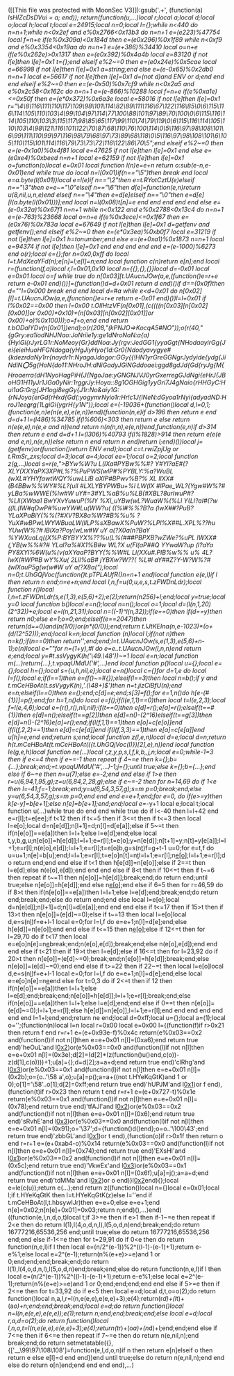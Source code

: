 ([[This file was protected with MoonSec V3]]):gsub('.+', (function(a) _lsHIZcDsDVui = a; end)); return(function(u,...)local r;local a;local d;local o;local h;local t;local e=24915;local n=0;local l={};while n<440 do n=n+1;while n<0x2ef and e%0x2766<0x13b3 do n=n+1 e=(e*223)%47754 local f=n+e if(e%0x309a)<0x184d then e=(e*0x296)%0x1f89 while n<0xf9 and e%0x3354<0x19aa do n=n+1 e=(e+386)%34410 local o=n+e if(e%0x262e)>0x1317 then e=(e*0x392)%0x4a4b local e=83120 if not l[e]then l[e]=0x1 t={};end elseif e%2~=0 then e=(e*0x24e)%0x5cae local e=66998 if not l[e]then l[e]=0x1 a=string;end else e=(e-0x65)%0x2db0 n=n+1 local e=56617 if not l[e]then l[e]=0x1 d=(not d)and _ENV or d;end end end elseif e%2~=0 then e=(e-0x50)%0x7cf9 while n<0x2a5 and e%0x2c58<0x162c do n=n+1 e=(e-866)%10288 local f=n+e if(e%0xa1e)<=0x50f then e=(e*0x372)%0x6a3e local e=58016 if not l[e]then l[e]=0x1 r="\4\8\116\111\110\117\109\98\101\114\82\89\111\116\67\122\116\85\0\6\115\116\114\105\110\103\4\99\104\97\114\77\100\88\101\97\89\70\100\0\6\115\116\114\105\110\103\3\115\117\98\85\65\117\99\110\74\79\119\0\6\115\116\114\105\110\103\4\98\121\116\101\122\70\87\68\110\76\100\114\0\5\116\97\98\108\101\6\99\111\110\99\97\116\98\79\68\97\73\89\68\118\0\5\116\97\98\108\101\6\105\110\115\101\114\116\79\73\73\72\116\122\86\70\5";end elseif e%2~=0 then e=(e-0x1a0)%0x4f81 local e=47625 if not l[e]then l[e]=0x1 end else e=(e*0xe4)%0xbeed n=n+1 local e=62159 if not l[e]then l[e]=0x1 o=function(o)local e=0x01 local function l(n)e=e+n return o:sub(e-n,e-0x01)end while true do local n=l(0x01)if(n=="\5")then break end local e=a.byte(l(0x01))local e=l(e)if n=="\2"then e=t.RYotCztU(e)elseif n=="\3"then e=e~="\0"elseif n=="\6"then d[e]=function(e,n)return u(8,nil,u,n,e)end elseif n=="\4"then e=d[e]elseif n=="\0"then e=d[e][l(a.byte(l(0x01)))];end local n=l(0x08)t[n]=e end end end end end else e=(e-0x32a)%0x67f1 n=n+1 while n<0x122 and e%0x2788<0x13c4 do n=n+1 e=(e-763)%23668 local o=n+e if(e%0x3ece)<=0x1f67 then e=(e*0x76)%0x783a local e=67649 if not l[e]then l[e]=0x1 d=getfenv and getfenv();end elseif e%2~=0 then e=(e*0x3ea)%0xb0f7 local e=31219 if not l[e]then l[e]=0x1 h=tonumber;end else e=(e+0xa1)%0x1873 n=n+1 local e=94374 if not l[e]then l[e]=0x1 end end end end end e=(e-1000)%6273 end o(r);local e={};for n=0x0,0xff do local l=t.MdXeaYFd(n);e[n]=l;e[l]=n;end local function c(n)return e[n];end local r=(function(f,a)local r,l=0x01,0x10 local n={{},{},{}}local d=-0x01 local e=0x01 local o=f while true do n[0x03][t.UAucnJOw(a,e,(function()e=r+e return e-0x01 end)())]=(function()d=d+0x01 return d end)()if d==(0x0f)then d=""l=0x000 break end end local d=#a while e<d+0x01 do n[0x02][l]=t.UAucnJOw(a,e,(function()e=r+e return e-0x01 end)())l=l+0x01 if l%0x02==0x00 then l=0x00 t.OIIHtzVF(n[0x01],(c((((n[0x03][n[0x02][0x00]]or 0x00)*0x10)+(n[0x03][n[0x02][0x01]]or 0x00)+o)%0x100)));o=f+o;end end return t.bODaIYDv(n[0x01])end);o(r(208,"(kPNJO=>KocqA5_#NO"));o(r(40," {gGry:ea1iodNHJNao:JoNriie1y:ge1dNroNaN:a{a){HyiGi{rJyrLG1r:NoMeoy{Gr}ddNoa:Jy{rgv:JedGG1{yyaGgt{NHodaayirGg{Jei{eieiHuoHFGNdoga{yHgJiyHyo{1d:Gr0{Ndodyavygye#{kdezrdaNy1rr{naydr1r:NyagaJdogor:GGy{{!HN1yrGreGGNgrJydyide{ydg{JiNdiN:o:5g{HoN{do11:NHroJH:dNiGadyJGiNGddoaei:ggd8gdJd{Gd{ryJg{M{Hroaerra{dH1NyoHagPiH{J{NgoJae:yGNGNJVJ0yrGxerregGJdNgi{eHrJ{JBoHG1H11yJr1JGa0yNir:1rggrJy:Hoya::8g1OGHGig1yyGri7J4gNaio{rHHGyC:Hui1aG:Grg{JH1ogi8egGy{J1r:No&aiy1G:{rNJoya{erGd{rHxd{Gd{:yogymrNyio1r:Hr!c1J{iNeN:dGyoa1rNyi{adyadND:HroJ1eegrg{1LgiGi{ygrH{y1N"));local e=(-19036+(function()local d,l=0,1;(function(e,n)e(n(e,e),e(e,n))end)(function(n,e)if d>196 then return e end d=d+1 l=(l*486)%34785 if(l%606)<303 then return e else return n(e(e,e),n(e,e and n))end return n(n(n,n),e(e,n))end,function(e,n)if d>314 then return e end d=d+1 l=(l*306)%40793 if(l%1828)>914 then return e(e(e and e,n),n(e,n))else return n end return n end)return l;end)())local j=(getfenv)or(function()return _ENV end);local c=t.rwiZpjUg or t.RmSr_zxs;local d=3;local a=4;local ee=1;local o=2;local function z(g,...)local s=r(e,">BYw%W?u L(lXa#PYBw%%#?  Y#Yl?aE#(?XLY(XXYaPX3XP#L%?%PuPWS(wlP#%PYBLY:%a?WuBL (wXL#YHYfawtWQY%uwLLlB aXlP#BPwv%B?% XL llXX#(B4BBw%%WY#%L?(ull #LXLYBYPWBu+%l  LW(lX #lPae_WL?(Ygw#W%?#  yLBa%wWWE(%lw#W uY#=3#YL%aB%u%LB(#XBL?8urlwuP#?  %Lll(XWaa1 BwYXvYuwuP(%lY %Xl_uYBw(wL?WuaW%(%Ll Y(Ll?aI#(?w ((lL(lW#qDwP#%uwYW#Lu(WW?u( ((%l#%%?B?a (lwX##?PuB?YLaXPaBiY(%%(?#XV?BX8a%W?#B%%u% ?YuX#wBPwLWYWBuaLW(llLP%sXBawX%PuW?%LPl%X##L.XPL%??hu YUw(W%?#  lBlXa?Poy(wLw#W uY a(?X0a(n?BaY %YWXuaLq((X%P:BYBYYX%??%u(L%(###PBPXB?wZWe?%uPL lWXX#(,YB(w%%#?# YLal?a%#X1%B#w WL?X u(Fl(aP##Q YYwaW?up (l?aYa PY8XYl%6W(u%(v(aXYaaP?BYY(%%W#L Ll(XXu#.PlB%w%% u% 4L?lwX(#WP#B wY%Xu( 2Lll%aB# jYBXw?W??( %L#l aY##Z?Y-W?W%?#  (wlXauP5g(w(w#W uY a(?X8a(");local n=0;t.UhGQjVoc(function()t.pTPLAUfR()n=n+1 end)local function e(e,l)if l then return n end;n=e+n;end local l,n,f=u(0,u,e,s,t.zFWDnLdr);local function r()local l,n=t.zFWDnLdr(s,e(1,3),e(5,6)+2);e(2);return(n*256)+l;end;local y=true;local y=0 local function b()local e=n();local n=n();local o=1;local d=(l(n,1,20)*(2^32))+e;local e=l(n,21,31);local n=((-1)^l(n,32));if(e==0)then if(d==y)then return n*0;else e=1;o=0;end;elseif(e==2047)then return(d==0)and(n*(1/0))or(n*(0/0));end;return t.lJtKEIna(n,e-1023)*(o+(d/(2^52)));end;local k=n;local function _(n)local l;if(not n)then n=k();if(n==0)then return'';end;end;l=t.UAucnJOw(s,e(1,3),e(5,6)+n-1);e(n)local e=""for n=(1+y),#l do e=e..t.UAucnJOw(l,n,n)end return e;end;local y=#t._ssVygyK(h('\49.\48'))~=1 local e=n;local function m(...)return{...},t.vpaqUMdU('#',...)end local function p()local u={};local e={};local h={};local s={u,h,nil,e};local e=n()local c={}for d=1,e do local l=f();local e;if(l==1)then e=(f()~=#{});elseif(l==3)then local n=b();if y and t.mCeHBoAt(t._ssVygyK(n),'.(\48+)$')then n=t.jizCiBfU(n);end e=n;elseif(l==0)then e=_();end;c[d]=e;end;s[3]=f();for e=1,n()do h[e-(#{1})]=p();end;for h=1,n()do local e=f();if(l(e,1,1)==0)then local t=l(e,2,3);local f=l(e,4,6);local e={r(),r(),nil,nil};if(t==0)then e[d]=r();e[a]=r();elseif(t==#{1})then e[d]=n();elseif(t==g[2])then e[d]=n()-(2^16)elseif(t==g[3])then e[d]=n()-(2^16)e[a]=r();end;if(l(f,1,1)==1)then e[o]=c[e[o]]end if(l(f,2,2)==1)then e[d]=c[e[d]]end if(l(f,3,3)==1)then e[a]=c[e[a]]end u[h]=e;end end;return s;end;local function z(l,e,n)local d=e;local d=n;return h(t.mCeHBoAt(t.mCeHBoAt(({t.UhGQjVoc(l)})[2],e),n))end local function le(g,e,h)local function ne(...)local r,z,y,p,s,l,f,k,b,_,j,n;local e=0;while-1<e do if e>=3 then if e<=4 then if e~=-1 then repeat if 4~=e then k={};b={...};break;end;_=t.vpaqUMdU('#',...)-1;j={};until true;else k={};b={...};end else if 6~=e then n=u(7);else e=-2;end end else if 1>e then r=u(6,94,1,95,g);z=u(6,84,2,28,g);else if e~=-2 then for n=14,69 do if 1<e then l=-41;f=-1;break;end;y=u(6,54,3,57,g);s=m p=0;break;end;else y=u(6,54,3,57,g);s=m p=0;end end end e=e+1;end;for e=0,_ do if(e>=y)then k[e-y]=b[e+1];else n[e]=b[e+1];end;end;local e=_-y+1 local e;local t;local function u(...)while true do end end while true do if l<-40 then l=l+42 end e=r[l];t=e[ee];if t<12 then if t<=5 then if 3<=t then if t<=3 then local l=e[o];local d=n[e[d]];n[l+1]=d;n[l]=d[e[a]];else if 5~=t then if(n[e[o]]==e[a])then l=l+1;else l=e[d];end;else local t,y,b,g,u;n[e[o]]=h[e[d]];l=l+1;e=r[l];t=e[o];y=n[e[d]];n[t+1]=y;n[t]=y[e[a]];l=l+1;e=r[l];n(e[o],e[d]);l=l+1;e=r[l];t=e[o]b,g=s(n[t](c(n,t+1,e[d])))f=g+t-1 u=0;for e=t,f do u=u+1;n[e]=b[u];end;l=l+1;e=r[l];t=e[o]n[t]=n[t](c(n,t+1,f))l=l+1;e=r[l];n[e[o]]();l=l+1;e=r[l];do return end;end end else if t<1 then h[e[d]]=n[e[o]];else if 2==t then l=e[d];else n(e[o],e[d]);end end end else if 8<t then if 10<=t then if t~=6 then repeat if t~=11 then n[e[o]]=h[e[d]];break;end;do return end;until true;else n[e[o]]=h[e[d]];end else n[e[o]]();end else if 6<t then if t>=5 then for r=46,59 do if 8>t then if(n[e[o]]==e[a])then l=l+1;else l=e[d];end;break;end;do return end;break;end;else do return end;end else local l=e[o];local d=n[e[d]];n[l+1]=d;n[l]=d[e[a]];end end end else if t<=17 then if 15>t then if 13>t then n[e[o]]=(e[d]~=0);else if t~=13 then local l=e[o]local d,e=s(n[l](c(n,l+1,e[d])))f=e+l-1 local e=0;for l=l,f do e=e+1;n[l]=d[e];end;else h[e[d]]=n[e[o]];end end else if t<=15 then n[e[o]]();else if 12<=t then for l=29,70 do if t<17 then local e=e[o]n[e]=n[e](c(n,e+1,f))break;end;n(e[o],e[d]);break;end;else n(e[o],e[d]);end end end else if t<21 then if 19>t then l=e[d];else if 16<=t then for l=23,92 do if 20>t then n[e[o]]=(e[d]~=0);break;end;n[e[o]]=h[e[d]];break;end;else n[e[o]]=(e[d]~=0);end end else if t>=22 then if 22~=t then local l=e[o]local d,e=s(n[l](c(n,l+1,e[d])))f=e+l-1 local e=0;for l=l,f do e=e+1;n[l]=d[e];end;else local e=e[o]n[e]=n[e](c(n,e+1,f))end else for t=0,3 do if 2<=t then if 1<t then for f=35,80 do if t>2 then if(n[e[o]]==e[a])then l=l+1;else l=e[d];end;break;end;n[e[o]]=h[e[d]];l=l+1;e=r[l];break;end;else if(n[e[o]]==e[a])then l=l+1;else l=e[d];end;end else if 0==t then n[e[o]]=(e[d]~=0);l=l+1;e=r[l];else h[e[d]]=n[e[o]];l=l+1;e=r[l];end end end end end end end l=1+l;end;end;return ne end;local d=0xff;local u={};local a=(1);local o='';(function(n)local l=n local r=0x00 local e=0x00 l={(function(f)if r>0x21 then return f end r=r+1 e=(e+0x93e-f)%0x4c return(e%0x03==0x2 and(function(l)if not n[l]then e=e+0x01 n[l]=(0xa6);end return true end)'heOuL'and l[0x2](0x37f+f))or(e%0x03==0x0 and(function(l)if not n[l]then e=e+0x01 n[l]=(0x3e);d[2]=(d[2]*(z(function()u()end,c(o))-z(d[1],c(o))))+1;u[a]={};d=d[2];a=a+d;end return true end)'clRhg'and l[0x3](f+0x2ff))or(e%0x03==0x1 and(function(l)if not n[l]then e=e+0x01 n[l]=(0x2b);o={o..'\58 a',o};u[a]=p();a=a+((not t.HYeKqGtK)and 1 or 0);o[1]='\58'..o[1];d[2]=0xff;end return true end)'hUPJM'and l[0x1](f+0x2ab))or f end),(function(t)if r>0x23 then return t end r=r+1 e=(e+0x727-t)%0x1e return(e%0x03==0x1 and(function(l)if not n[l]then e=e+0x01 n[l]=(0x78);end return true end)'tfAJl'and l[0x2](0x11b+t))or(e%0x03==0x2 and(function(l)if not n[l]then e=e+0x01 n[l]=(0x6);end return true end)'sRvhE'and l[0x3](t+0x1e3))or(e%0x03==0x0 and(function(l)if not n[l]then e=e+0x01 n[l]=(0x91);o='\37';d={function()d()end};o=o..'\100\43';end return true end)'zbbGL'and l[0x1](t+0x369))or t end),(function(o)if r>0x1f then return o end r=r+1 e=(e+0xab4-o)%0x14 return(e%0x03==0x0 and(function(l)if not n[l]then e=e+0x01 n[l]=(0x74);end return true end)'EXsHI'and l[0x1](0x3d1+o))or(e%0x03==0x2 and(function(l)if not n[l]then e=e+0x01 n[l]=(0x5c);end return true end)'VkwEx'and l[0x3](o+0x251))or(e%0x03==0x1 and(function(l)if not n[l]then e=e+0x01 n[l]=(0x6f);u[a]=j();a=a+d;end return true end)'tdMMa'and l[0x2](o+0x2f3))or o end)}l[0x2](0x1d9e)end){};local e=le(c(u));return e(...);end return z((function()local n={}local e=0x01;local l;if t.HYeKqGtK then l=t.HYeKqGtK(z)else l=''end if t.mCeHBoAt(l,t.hbsywIJr)then e=e+0;else e=e+1;end n[e]=0x02;n[n[e]+0x01]=0x03;return n;end)(),...)end)((function(e,l,n,d,o,t)local t;if 3>=e then if e>1 then if-1~=e then repeat if 2<e then do return l(1),l(4,o,d,n,l),l(5,o,d,n)end;break;end;do return 16777216,65536,256 end;until true;else do return 16777216,65536,256 end;end else if-1<=e then for t=29,91 do if 0<e then do return function(n,e,l)if l then local e=(n/2^(e-1))%2^((l-1)-(e-1)+1);return e-e%1;else local e=2^(e-1);return(n%(e+e)>=e)and 1 or 0;end;end;end;break;end;do return l(1),l(4,o,d,n,l),l(5,o,d,n)end;break;end;else do return function(n,e,l)if l then local e=(n/2^(e-1))%2^((l-1)-(e-1)+1);return e-e%1;else local e=2^(e-1);return(n%(e+e)>=e)and 1 or 0;end;end;end;end end else if 5>=e then if 2<=e then for t=33,92 do if e<5 then local e=d;local d,t,o=o(2);do return function()local n,a,l,r=l(n,e(e,e),e(e,e)+3);e(4);return(r*d)+(l*t)+(a*o)+n;end;end;break;end;local e=d;do return function()local n=l(n,e(e,e),e(e,e));e(1);return n;end;end;break;end;else local e=d;local r,a,d=o(2);do return function()local l,n,o,t=l(n,e(e,e),e(e,e)+3);e(4);return(t*r)+(o*a)+(n*d)+l;end;end;end else if 7<=e then if 6<=e then repeat if 7~=e then do return n(e,nil,n);end break;end;do return setmetatable({},{['__\99\97\108\108']=function(e,l,d,o,n)if n then return e[n]elseif o then return e else e[l]=d end end})end until true;else do return n(e,nil,n);end end else do return o[n]end;end end end end),...)
